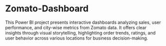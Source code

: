 # Zomato-Dashboard
This Power BI project presents interactive dashboards analyzing sales, user performance, and city-wise metrics from Zomato data. It offers clear insights through visual storytelling, highlighting order trends, ratings, and user behavior across various locations for business decision-making.
